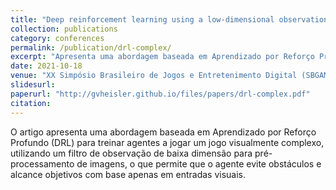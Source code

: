 ```yaml
---
title: "Deep reinforcement learning using a low-dimensional observation filter for visual complex video game playing"
collection: publications
category: conferences
permalink: /publication/drl-complex/
excerpt: "Apresenta uma abordagem baseada em Aprendizado por Reforço Profundo (DRL) para treinar agentes a jogar um jogo visualmente complexo, utilizando um filtro de observação de baixa dimensão para pré-processamento de imagens, o que permite que o agente evite obstáculos e alcance objetivos com base apenas em entradas visuais."
date: 2021-10-18
venue: "XX Simpósio Brasileiro de Jogos e Entretenimento Digital (SBGAMES)"
slidesurl: 
paperurl: "http://gvheisler.github.io/files/papers/drl-complex.pdf"
citation: 
---
```


O artigo apresenta uma abordagem baseada em Aprendizado por Reforço Profundo (DRL) para treinar agentes a jogar um jogo visualmente complexo, utilizando um filtro de observação de baixa dimensão para pré-processamento de imagens, o que permite que o agente evite obstáculos e alcance objetivos com base apenas em entradas visuais.